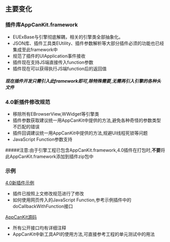 

## 主要变化

### 插件库AppCanKit.framework

* EUExBase与引擎彻底解耦，相关的引擎类全部抽象化。
* JSON库、插件工具类EUtility、插件参数解析等大部分插件必须的功能也已经集成至此framework中
* 规范了插件的UIApplication事件接收
* 插件现在支持JS端直接传入function参数
* 插件现在可以获得执行JS端function后的返回值


##### 现在插件开发只需引入此framework即可,除特殊需要,无需再引入引擎的各种头文件



### 4.0新插件修改规范

* 移除所有EBrowserView,WWidget等引擎类
* 插件参数获取建议统一用AppCanKit中提供的方法,避免各种奇怪的参数类型不匹配的错误
* 插件回调建议统一用AppCanKit中提供的方法,规避UI线程死锁等问题
* JavaScript Function参数支持

#####注意:由于引擎工程已包含AppCanKit.framework,4.0插件在打包时,**不要**将此AppCanKit.framework添加到插件zip包中



### 示例


[4.0新插件示例](https://github.com/AppCanOpenSource/appcan-plugin-demo-ios/tree/4.0-Demo)

* 插件已按照上文修改规范进行了修改
* 如何使用网页传入的JavaScript Function,参考示例插件中的doCallbackWithFunction接口


[AppCanKit源码](https://github.com/AppCanOpenSource/appcan-ios/tree/4.0-alpha/AppCanKit)

* 所有公开接口均有详细注释
* AppCanKit中新工具API的使用方法,可直接参考工程的单元测试中的用法

